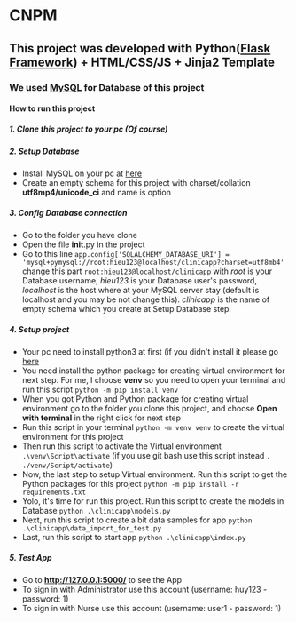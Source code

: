 # CNPM
## This project was developed with Python([Flask Framework](https://flask.palletsprojects.com/en/2.1.x/)) + HTML/CSS/JS + Jinja2 Template 
### We used [MySQL](https://www.mysql.com/downloads/) for Database of this project

#### How to run this project
##### 1. Clone this project to your pc (Of course)
##### 2. Setup Database
- Install MySQL on your pc at [here](https://www.mysql.com/downloads/)
- Create an empty schema for this project with charset/collation **utf8mp4/unicode_ci** and name is option
##### 3. Config Database connection
- Go to the folder you have clone
- Open the file __init__.py in the project
- Go to this line ```app.config['SQLALCHEMY_DATABASE_URI'] = 'mysql+pymysql://root:hieu123@localhost/clinicapp?charset=utf8mb4'``` change this part ```root:hieu123@localhost/clinicapp``` with *root* is your Database username, *hieu123* is your Database user's password, *localhost* is the host where at your MySQL server stay (default is localhost and you may be not change this). *clinicapp* is the name of empty schema which you create at Setup Database step.
##### 4. Setup project
- Your pc need to install python3 at first (if you didn't install it please go [here](https://www.python.org/downloads/)
- You need install the python package for creating virtual environment for next step. For me, I choose **venv** so you need to open your terminal and run this script ```python -m pip install venv```
- When you got Python and Python package for creating virtual environment go to the folder you clone this project, and choose **Open with terminal** in the right click for next step
- Run this script in your terminal ```python -m venv venv``` to create the virtual environment for this project
- Then run this script to activate the Virtual environment ```.\venv\Script\activate``` (if you use git bash use this script instead ```. ./venv/Script/activate```)
- Now, the last step to setup Virtual environment. Run this script to get the Python packages for this project ```python -m pip install -r requirements.txt```
- Yolo, it's time for run this project. Run this script to create the models in Database ```python .\clinicapp\models.py```
- Next, run this script to create a bit data samples for app ```python .\clinicapp\data_import_for_test.py```
- Last, run this script to start app ```python .\clinicapp\index.py```

##### 5. Test App
- Go to **http://127.0.0.1:5000/** to see the App
- To sign in with Administrator use this account (username: huy123 - password: 1)
- To sign in with Nurse use this account (username: user1 - password: 1)
